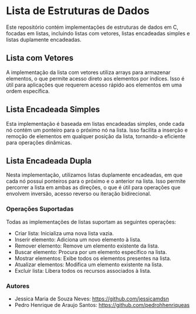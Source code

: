 # Lista de Estruturas de Dados

Este repositório contém implementações de estruturas de dados em C, focadas em listas, incluindo listas com vetores, listas encadeadas simples e listas duplamente encadeadas.

## Lista com Vetores

A implementação da lista com vetores utiliza arrays para armazenar elementos, o que permite acesso direto aos elementos por índices. Isso é útil para aplicações que requerem acesso rápido aos elementos em uma ordem específica.

## Lista Encadeada Simples

Esta implementação é baseada em listas encadeadas simples, onde cada nó contém um ponteiro para o próximo nó na lista. Isso facilita a inserção e remoção de elementos em qualquer posição da lista, tornando-a eficiente para operações dinâmicas.

## Lista Encadeada Dupla

Nesta implementação, utilizamos listas duplamente encadeadas, em que cada nó possui ponteiros para o próximo e o anterior na lista. Isso permite percorrer a lista em ambas as direções, o que é útil para operações que envolvem inversão, acesso reverso ou iteração bidirecional.

### Operações Suportadas

Todas as implementações de listas suportam as seguintes operações:

- Criar lista: Inicializa uma nova lista vazia.
- Inserir elemento: Adiciona um novo elemento à lista.
- Remover elemento: Remove um elemento existente da lista.
- Buscar elemento: Procura por um elemento específico na lista.
- Mostrar elementos: Exibe todos os elementos presentes na lista.
- Atualizar elementos: Modifica um elemento existente na lista.
- Excluir lista: Libera todos os recursos associados à lista.

### Autores

- Jessica Maria de Souza Neves: https://github.com/jessicamdsn
- Pedro Henrique de Araujo Santos: https://github.com/pedrohhenriqueas
